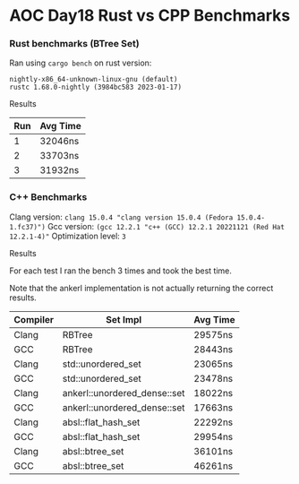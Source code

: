 # AOC Day18 Rust vs CPP Benchmarks

### Rust benchmarks (BTree Set)

Ran using `cargo bench` on rust version:

```
nightly-x86_64-unknown-linux-gnu (default)
rustc 1.68.0-nightly (3984bc583 2023-01-17)
```

Results

Run | Avg Time
---|---
1 | 32046ns 
2 | 33703ns 
3 | 31932ns 

### C++ Benchmarks

Clang version: `clang 15.0.4 "clang version 15.0.4 (Fedora 15.0.4-1.fc37)")`
Gcc version: `(gcc 12.2.1 "c++ (GCC) 12.2.1 20221121 (Red Hat 12.2.1-4)"`
Optimization level: `3`

Results

For each test I ran the bench 3 times and took the best time.

Note that the ankerl implementation is not actually returning the correct results.

Compiler | Set Impl | Avg Time
---|---|---
Clang | RBTree | 29575ns
GCC | RBTree | 28443ns
Clang | std::unordered_set | 23065ns
GCC | std::unordered_set | 23478ns
Clang | ankerl::unordered_dense::set | 18022ns
GCC | ankerl::unordered_dense::set | 17663ns
Clang | absl::flat_hash_set | 22292ns
GCC | absl::flat_hash_set | 29954ns
Clang | absl::btree_set | 36101ns
GCC | absl::btree_set | 46261ns
